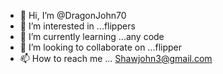 - 👋 Hi, I’m @DragonJohn70
- 👀 I’m interested in ...flippers
- 🌱 I’m currently learning ...any code
- 💞️ I’m looking to collaborate on ...flipper
- 📫 How to reach me ...
Shawjohn3@gmail.com
<!---
DragonJohn70/DragonJohn70 is a ✨ special ✨ repository because its `README.md` (this file) appears on your GitHub profile.
You can click the Preview link to take a look at your changes.
--->

